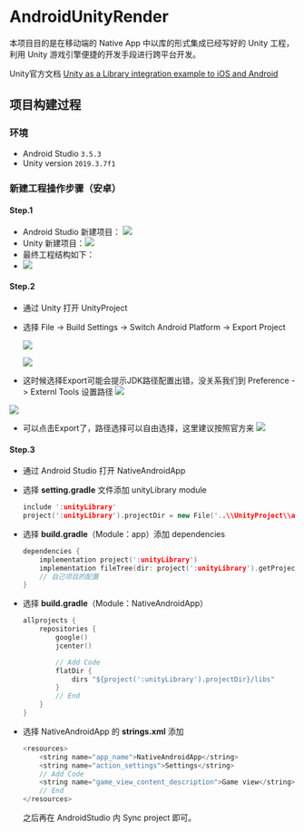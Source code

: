 # AndroidUnityRender

本项目目的是在移动端的 Native App 中以库的形式集成已经写好的 Unity 工程，利用 Unity 游戏引擎便捷的开发手段进行跨平台开发。

Unity官方文档 [Unity as a Library integration example to iOS and Android](https://github.com/Unity-Technologies/uaal-example)

## 项目构建过程

### 环境

- Android Studio `3.5.3`
- Unity version `2019.3.7f1`

### 新建工程操作步骤（安卓）

#### Step.1

- Android Studio 新建项目：
  ![](./README.assets/1536438-20200511193628285-297005542.png)
- Unity 新建项目：![](./README.assets/1536438-20200511193939816-1606248075.png)
- 最终工程结构如下：
- ![](./README.assets/1536438-20200511193911156-612425801.png)

#### Step.2

- 通过 Unity 打开 UnityProject

- 选择 File -> Build Settings -> Switch Android Platform -> Export Project 

  ![](./README.assets/1536438-20200511195140197-1426097963.png)


  ![](./README.assets/1536438-20200511195320262-57340212.png)

- 这时候选择Export可能会提示JDK路径配置出错，没关系我们到 Preference -> Externl Tools 设置路径 
  ![](./README.assets/1536438-20200511195637325-311104231.png)

![](./README.assets/1536438-20200511195726879-2115298771.png)

- 可以点击Export了，路径选择可以自由选择，这里建议按照官方来
  ![](./README.assets/1536438-20200511200219564-1834859668.png)

#### Step.3

- 通过 Android Studio 打开 NativeAndroidApp

- 选择 **setting.gradle** 文件添加 unityLibrary module

  ```C++
  include ':unityLibrary'
  project(':unityLibrary').projectDir = new File('..\\UnityProject\\androidBuild\\unityLibrary')
  ```

- 选择 **build.gradle**（Module：app）添加 dependencies

  ```C++
  dependencies {
      implementation project(':unityLibrary')
      implementation fileTree(dir: project(':unityLibrary').getProjectDir().toString() + ('\\libs'), include: ['*.jar'])
      // 自己项目的配置
  }
  ```

- 选择 **build.gradle**（Module：NativeAndroidApp）

  ```C++
  allprojects {
      repositories {
          google()
          jcenter()
  
          // Add Code
          flatDir {
              dirs "${project(':unityLibrary').projectDir}/libs"
          }
          // End
      }
  }
  ```

- 选择 NativeAndroidApp 的 **strings.xml** 添加

  ```C++
  <resources>
      <string name="app_name">NativeAndroidApp</string>
      <string name="action_settings">Settings</string>
      // Add Code
      <string name="game_view_content_description">Game view</string>
      // End
  </resources>
  ```
  之后再在 AndroidStudio 内 Sync project 即可。